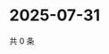 # 2025-07-31

共 0 条

<!-- BEGIN ZHIHUQUESTIONS -->
<!-- 最后更新时间 Thu Jul 31 2025 16:17:59 GMT+0800 (China Standard Time) -->

<!-- END ZHIHUQUESTIONS -->
